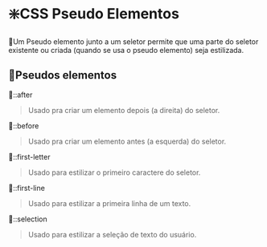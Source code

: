 # ❇️CSS Pseudo Elementos

<p>🔸Um Pseudo elemento junto a um seletor permite que uma parte do seletor existente ou criada  (quando se usa o pseudo elemento) seja estilizada.</p>

## 💠Pseudos elementos

<p>🔸::after</p>

>  Usado pra criar um elemento depois (a direita) do seletor.

<p>🔸::before</p>

>  Usado pra criar um elemento antes (a esquerda) do seletor.

<p>🔸::first-letter</p>

>   Usado para estilizar o primeiro caractere do seletor.

<p>🔸::first-line</p>

>  Usado para estilizar a primeira linha de um texto.

<p>🔸::selection</p>

>  Usado para estilizar a seleção de texto do usuário.
